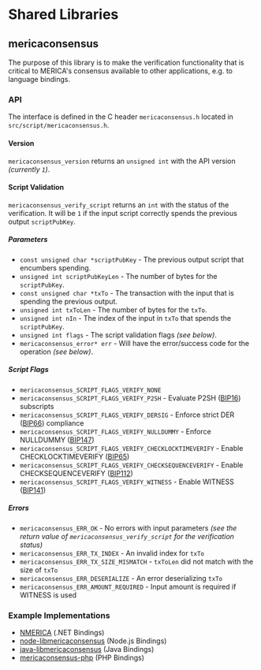 Shared Libraries
================

## mericaconsensus

The purpose of this library is to make the verification functionality that is critical to MERICA's consensus available to other applications, e.g. to language bindings.

### API

The interface is defined in the C header `mericaconsensus.h` located in `src/script/mericaconsensus.h`.

#### Version

`mericaconsensus_version` returns an `unsigned int` with the API version *(currently `1`)*.

#### Script Validation

`mericaconsensus_verify_script` returns an `int` with the status of the verification. It will be `1` if the input script correctly spends the previous output `scriptPubKey`.

##### Parameters
- `const unsigned char *scriptPubKey` - The previous output script that encumbers spending.
- `unsigned int scriptPubKeyLen` - The number of bytes for the `scriptPubKey`.
- `const unsigned char *txTo` - The transaction with the input that is spending the previous output.
- `unsigned int txToLen` - The number of bytes for the `txTo`.
- `unsigned int nIn` - The index of the input in `txTo` that spends the `scriptPubKey`.
- `unsigned int flags` - The script validation flags *(see below)*.
- `mericaconsensus_error* err` - Will have the error/success code for the operation *(see below)*.

##### Script Flags
- `mericaconsensus_SCRIPT_FLAGS_VERIFY_NONE`
- `mericaconsensus_SCRIPT_FLAGS_VERIFY_P2SH` - Evaluate P2SH ([BIP16](https://github.com/merica/bips/blob/master/bip-0016.mediawiki)) subscripts
- `mericaconsensus_SCRIPT_FLAGS_VERIFY_DERSIG` - Enforce strict DER ([BIP66](https://github.com/merica/bips/blob/master/bip-0066.mediawiki)) compliance
- `mericaconsensus_SCRIPT_FLAGS_VERIFY_NULLDUMMY` - Enforce NULLDUMMY ([BIP147](https://github.com/merica/bips/blob/master/bip-0147.mediawiki))
- `mericaconsensus_SCRIPT_FLAGS_VERIFY_CHECKLOCKTIMEVERIFY` - Enable CHECKLOCKTIMEVERIFY ([BIP65](https://github.com/merica/bips/blob/master/bip-0065.mediawiki))
- `mericaconsensus_SCRIPT_FLAGS_VERIFY_CHECKSEQUENCEVERIFY` - Enable CHECKSEQUENCEVERIFY ([BIP112](https://github.com/merica/bips/blob/master/bip-0112.mediawiki))
- `mericaconsensus_SCRIPT_FLAGS_VERIFY_WITNESS` - Enable WITNESS ([BIP141](https://github.com/merica/bips/blob/master/bip-0141.mediawiki))

##### Errors
- `mericaconsensus_ERR_OK` - No errors with input parameters *(see the return value of `mericaconsensus_verify_script` for the verification status)*
- `mericaconsensus_ERR_TX_INDEX` - An invalid index for `txTo`
- `mericaconsensus_ERR_TX_SIZE_MISMATCH` - `txToLen` did not match with the size of `txTo`
- `mericaconsensus_ERR_DESERIALIZE` - An error deserializing `txTo`
- `mericaconsensus_ERR_AMOUNT_REQUIRED` - Input amount is required if WITNESS is used

### Example Implementations
- [NMERICA](https://github.com/NicolasDorier/NMERICA/blob/master/NMERICA/Script.cs#L814) (.NET Bindings)
- [node-libmericaconsensus](https://github.com/bitpay/node-libmericaconsensus) (Node.js Bindings)
- [java-libmericaconsensus](https://github.com/dexX7/java-libmericaconsensus) (Java Bindings)
- [mericaconsensus-php](https://github.com/Bit-Wasp/mericaconsensus-php) (PHP Bindings)
